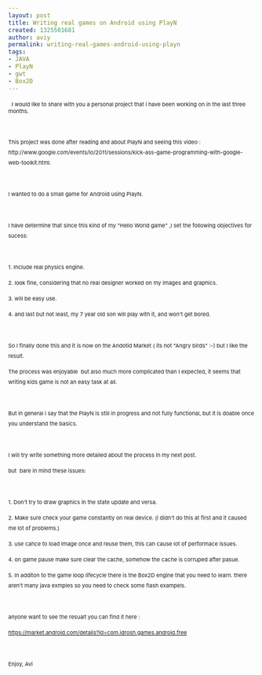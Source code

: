 ```yaml
---
layout: post
title: Writing real games on Android using PlayN
created: 1325501681
author: aviy
permalink: writing-real-games-android-using-playn
tags:
- JAVA
- PlayN
- gwt
- Box2D
---
```

<p>&nbsp;<span style="font-size: 11px; ">&nbsp;﻿I would like to share with you a personal project that i have been working on in the last three months.&nbsp;</span></p>
<div style="font-size: 11px; line-height: 17px; ">
<p style="line-height: 21px; ">&nbsp;</p>
<p style="line-height: 21px; ">This project was done after reading and about PlayN and seeing this video : http://www.google.com/events/io/2011/sessions/kick-ass-game-programming-with-google-web-toolkit.html.</p>
<p style="line-height: 21px; ">&nbsp;</p>
<p style="line-height: 21px; ">I wanted to do a small game for Android using PlayN.</p>
<p style="line-height: 21px; ">&nbsp;</p>
<p style="line-height: 21px; ">I have determine that since this kind of my &quot;Hello World game&quot; ,I set the following objectives for sucess:</p>
<p style="line-height: 21px; ">&nbsp;</p>
<p style="line-height: 21px; ">1. Include real physics engine.&nbsp;</p>
<p style="line-height: 21px; ">2. look fine, considering that no real designer worked on my images and graphics.</p>
<p style="line-height: 21px; ">3. will be easy use.</p>
<p style="line-height: 21px; ">4. and last but not least, my 7 year old son will play with it, and won't get bored.</p>
<p style="line-height: 21px; ">&nbsp;</p>
<p style="line-height: 21px; ">So I finally done this and it is now on the Andotid Market ( its not &quot;Angry birds&quot; :-) but I like the result.</p>
<p style="line-height: 21px; ">The process was enjoyable &nbsp;but also much more complicated than I expected, it seems that writing kids game is not an easy task at all.</p>
<p style="line-height: 21px; ">&nbsp;</p>
<p style="line-height: 21px; ">But in general i say that the PlayN is still in progress and not fully functional,&nbsp;but it is doable once you understand the basics. &nbsp;</p>
<p style="line-height: 21px; ">&nbsp;</p>
<p style="line-height: 21px; ">I will try write something more detailed about the process in my next post.</p>
<p style="line-height: 21px; ">but &nbsp;bare&nbsp;in mind these issues:</p>
<p style="line-height: 21px; ">&nbsp;</p>
<p style="line-height: 21px; ">1. Don't try to draw graphics in the state update and versa.&nbsp;</p>
<p style="line-height: 21px; ">2. Make sure check your game constantly on real device. (i didn't do this at first and it caused me lot of problems.)</p>
<p style="line-height: 21px; ">3. use cahce to load Image once and reuse them, this can cause lot of performace issues.</p>
<p style="line-height: 21px; ">4. on game pause make sure clear the cache, somehow the cache is corruped after pasue.</p>
<p style="line-height: 21px; ">5. In additon to the game loop lifecycle there is the Box2D engine that you need to learn. there aren't many java exmples so you need to check some flash exampels.</p>
<p style="line-height: 21px; ">&nbsp;</p>
<p style="line-height: 21px; ">anyone want to see the resualt you can find it here :</p>
<p style="line-height: 21px; "><a href="https://market.android.com/details?id=com.idrosh.games.android.free">https://market.android.com/details?id=com.idrosh.games.android.free</a></p>
<p style="line-height: 21px; ">&nbsp;</p>
<p style="line-height: 21px; ">Enjoy, Avi</p>
<p style="line-height: 21px; ">&nbsp;</p>
<p style="line-height: 21px; ">&nbsp;</p>
<p style="line-height: 21px; ">&nbsp;</p>
<p style="line-height: 21px; ">&nbsp;</p>
<p style="line-height: 21px; ">&nbsp;</p>
<p style="line-height: 21px; ">&nbsp;</p>
</div>
